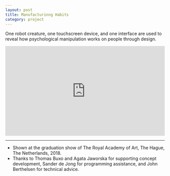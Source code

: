 ```yaml
---
layout: post
title: Manufacturinng Habits
category: project
---
```


One robot creature, one touchscreen device, and one interface are used to reveal how psychological manipulation works on people through design.

<div class="media-with-footnotes"><div style="padding:56.25% 0 0 0;position:relative;"><iframe src="https://player.vimeo.com/video/283030397?h=3e7b47aa09" style="position:absolute;top:0;left:0;width:100%;height:100%;" frameborder="0" allow="autoplay; fullscreen; picture-in-picture" allowfullscreen></iframe></div><script src="https://player.vimeo.com/api/player.js"></script></div>

---

<ul class=credits>
  <li>Shown at the graduation show of The Royal Academy of Art, The Hague, The Netherlands, 2018.</li>
  <li>Thanks to Thomas Buxo and Agata Jaworska for supporting concept development, Sander de Jong for programming assistance, and John Berthelsen for technical advice.</li>
</ul>
